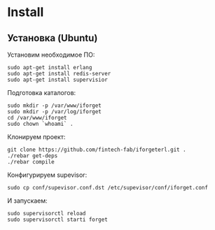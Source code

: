 Install 
========================

**Установка (Ubuntu)**
------------------------

Установим необходимое ПО:

    sudo apt-get install erlang
    sudo apt-get install redis-server
    sudo apt-get install supervisior

Подготовка каталогов:

    sudo mkdir -p /var/www/iforget
    sudo mkdir -p /var/log/iforget
    cd /var/www/iforget
    sudo chown `whoami` .
  
Клонируем проект:

    git clone https://github.com/fintech-fab/iforgeterl.git .
    ./rebar get-deps
    ./rebar compile

Конфигурируем supevisor:

    sudo cp conf/supevisor.conf.dst /etc/supevisor/conf/iforget.conf
  
И запускаем:

    sudo supervisorctl reload
    sudo supervisorctl starti forget 
